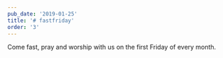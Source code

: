 ```yaml
---
pub_date: '2019-01-25'
title: '# fastfriday'
order: '3'
---
```


Come fast, pray and worship with us on the first Friday of every month.
